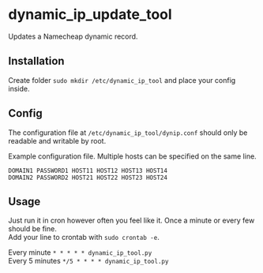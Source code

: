 # dynamic_ip_update_tool
Updates a Namecheap dynamic record.

## Installation
Create folder `sudo mkdir /etc/dynamic_ip_tool` and place your config inside.

## Config
The configuration file at `/etc/dynamic_ip_tool/dynip.conf` should only be readable and writable by root.

Example configuration file. Multiple hosts can be specified on the same line.
```
DOMAIN1 PASSWORD1 HOST11 HOST12 HOST13 HOST14
DOMAIN2 PASSWORD2 HOST21 HOST22 HOST23 HOST24
```

## Usage
Just run it in cron however often you feel like it. Once a minute or every few should be fine.\
Add your line to crontab with `sudo crontab -e`.

Every minute `* * * * * dynamic_ip_tool.py`\
Every 5 minutes `*/5 * * * * dynamic_ip_tool.py`
